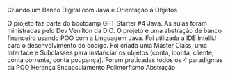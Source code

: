 Criando um Banco Digital com Java e Orientação a Objetos

O projeto faz parte do bootcamp GFT Starter #4 Java.
 As aulas foram ministradas pelo Dev Venilton da DIO.
 O projeto é uma abstração de banco financeiro usando POO com a Linguagem Java.
 Foi utilizada a IDE IntelliJ para o desenvolvimento do código.
Foi criada uma Master Class, uma Interface e Subclasses para instanciar os objetos (conta, iconta, cliente, conta corrente, conta poupança).
Foram praticadas todos os 4 paradigmas da POO Herança Encapsulamento Polimorfismo Abstração